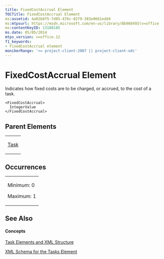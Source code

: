 ```yaml
---
title: FixedCostAccrual Element
TOCTitle: FixedCostAccrual Element
ms:assetid: 4a02b0f5-7d85-476c-82f9-383e0661edd4
ms:mtpsurl: https://msdn.microsoft.com/en-us/library/Bb968493(v=office.12)
ms:contentKeyID: 13188185
ms.date: 05/05/2014
mtps_version: v=office.12
f1_keywords:
- FixedCostAccrual element
monikerRange: '>= project-client-2007 || project-client-odc'
---
```


# FixedCostAccrual Element




Indicates how fixed costs are to be charged, or accrued, to the cost of a task.

    <FixedCostAccrual>
      IntegerValue
    </FixedCostAccrual>

## Parent Elements

<table>
<colgroup>
<col style="width: 100%" />
</colgroup>
<tbody>
<tr class="odd">
<td><p><a href="bb968487(v=office.12).md">Task</a></p></td>
</tr>
</tbody>
</table>

## Occurrences

<table>
<colgroup>
<col style="width: 100%" />
</colgroup>
<tbody>
<tr class="odd">
<td><p>Minimum: 0</p>
<p>Maximum: 1</p></td>
</tr>
</tbody>
</table>

## See Also

#### Concepts

[Task Elements and XML Structure](task-elements-and-xml-structure.md)

[XML Schema for the Tasks Element](xml-schema-for-the-tasks-element.md)

